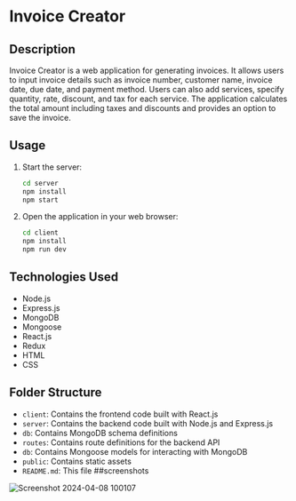 # Invoice Creator

## Description
Invoice Creator is a web application for generating invoices. It allows users to input invoice details such as invoice number, customer name, invoice date, due date, and payment method. Users can also add services, specify quantity, rate, discount, and tax for each service. The application calculates the total amount including taxes and discounts and provides an option to save the invoice.

## Usage
1. Start the server:
    ```bash
    cd server
    npm install
    npm start
    ```
2. Open the application in your web browser:
     ```bash
    cd client
    npm install
    npm run dev
    ```

## Technologies Used
- Node.js
- Express.js
- MongoDB
- Mongoose
- React.js
- Redux
- HTML
- CSS

## Folder Structure
- `client`: Contains the frontend code built with React.js
- `server`: Contains the backend code built with Node.js and Express.js
- `db`: Contains MongoDB schema definitions
- `routes`: Contains route definitions for the backend API
- `db`: Contains Mongoose models for interacting with MongoDB
- `public`: Contains static assets
- `README.md`: This file
##screenshots

![Screenshot 2024-04-08 100107](https://github.com/kmaity-9563/Invoice_tax_creater/assets/75235204/d08fdfce-643e-47c7-8450-4b8536091cf0)


